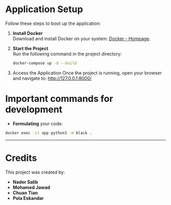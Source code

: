 # Application Setup

Follow these steps to boot up the application:

1. **Install Docker**  
   Download and install Docker on your system: [Docker - Hompage](https://www.docker.com/).

2. **Start the Project**  
   Run the following command in the project directory:  
   ```bash
   docker-compose up -d --build
   ``` 

3. Access the Application 
Once the project is running, open your browser and navigate to:
http://127.0.0.1:8000/

# Important commands for development

- **Formulating** your code: 
```bash 
docker exec -it app python3 -m black .
```

---

# Credits
This project was created by:

- **Nader Salib**
- **Mohamed Jawad**
- **Chuan Tian**
- **Pola Eskandar**
